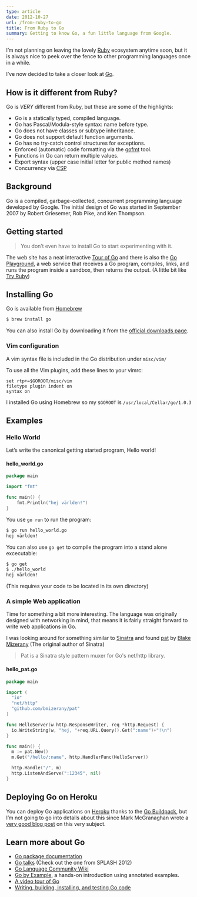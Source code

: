```yaml
---
type: article
date: 2012-10-27
url: /from-ruby-to-go
title: From Ruby to Go
summary: Getting to know Go, a fun little language from Google.
---
```

I’m not planning on leaving the lovely
[Ruby](http://www.ruby-lang.org/en/) ecosystem anytime soon,
but it is always nice to peek over the fence to other
programming languages once in a while.

I’ve now decided to take a closer look at [Go](http://golang.org/).

## How is it different from Ruby?

Go is *VERY* different from Ruby, but these are some of the
highlights:

 - Go is a statically typed, compiled language.
 - Go has Pascal/Modula-style syntax: name before type.
 - Go does not have classes or subtype inheritance.
 - Go does not support default function arguments.
 - Go has no try-catch control structures for exceptions.
 - Enforced (automatic) code formatting via the [gofmt](http://golang.org/cmd/gofmt/) tool.
 - Functions in Go can return multiple values.
 - Export syntax (upper case initial letter for public method names)
 - Concurrency via [CSP](http://en.wikipedia.org/wiki/Communicating_sequential_processes)

## Background

Go is a compiled, garbage-collected, concurrent programming
language developed by Google. The initial design of Go was started in September 2007 by Robert Griesemer, Rob Pike,
and Ken Thompson.

## Getting started

> You don’t even have to install Go to start experimenting with it.

The web site has a neat interactive [Tour of Go](http://tour.golang.org/)
and there is also the [Go Playground](http://play.golang.org/), a web
service that receives a Go program, compiles, links, and runs
the program inside a sandbox, then returns the output.
(A little bit like [Try Ruby](http://tryruby.org/))

## Installing Go

Go is available from [Homebrew](http://mxcl.github.io/homebrew/)

```bash
$ brew install go
```

You can also install Go by downloading it from
the [official downloads page](http://code.google.com/p/go/downloads/list).

### Vim configuration

A vim syntax file is included in the Go distribution under `misc/vim/`

To use all the Vim plugins, add these lines to your vimrc:

```vim
set rtp+=$GOROOT/misc/vim
filetype plugin indent on
syntax on
```

I installed Go using Homebrew so my `$GOROOT` is `/usr/local/Cellar/go/1.0.3`

## Examples

### Hello World

Let’s write the canonical getting started program, Hello world!

#### hello_world.go

```go
package main

import "fmt"

func main() {
    fmt.Println("hej världen!")
}
```

You use `go run` to run the program:

```bash
$ go run hello_world.go
hej världen!
```

You can also use `go get` to compile the
program into a stand alone excecutable:

```bash
$ go get
$ ./hello_world
hej världen!
```

(This requires your code to be located in its own directory)

### A simple Web application

Time for something a bit more interesting. The language
was originally designed with networking in mind, that
means it is fairly straight forward to write web applications in Go.

I was looking around for something similar to
[Sinatra](http://www.sinatrarb.com/) and found
[pat](https://github.com/bmizerany/pat)
by [Blake Mizerany](https://twitter.com/bmizerany)
(The original author of Sinatra)

> Pat is a Sinatra style pattern muxer for Go's net/http library.

#### hello_pat.go
```go
package main

import (
  "io"
  "net/http"
  "github.com/bmizerany/pat"
)

func HelloServer(w http.ResponseWriter, req *http.Request) {
  io.WriteString(w, "hej, "+req.URL.Query().Get(":name")+"!\n")
}

func main() {
  m := pat.New()
  m.Get("/hello/:name", http.HandlerFunc(HelloServer))

  http.Handle("/", m)
  http.ListenAndServe(":12345", nil)
}
```

## Deploying Go on Heroku

You can deploy Go applications on [Heroku](http://www.heroku.com/)
thanks to the [Go
Buildpack](https://github.com/kr/heroku-buildpack-go), but I’m not going to go into details about this since
Mark McGranaghan wrote a
[very good blog post](http://mmcgrana.github.com/2012/09/getting-started-with-go-on-heroku.html)
on this very subject.

## Learn more about Go

 - [Go package documentation](http://golang.org/pkg/)
 - [Go talks](http://talks.golang.org/) (Check out the one from SPLASH 2012)
 - [Go Language Community Wiki](http://code.google.com/p/go-wiki/w/list)
 - [Go by Example](https://gobyexample.com/), a hands-on
   introduction using annotated examples.
 - [A video tour of Go](http://www.youtube.com/watch?v=ytEkHepK08c)
 - [Writing, building, installing, and testing Go code](http://www.youtube.com/watch?v=XCsL89YtqCs)
